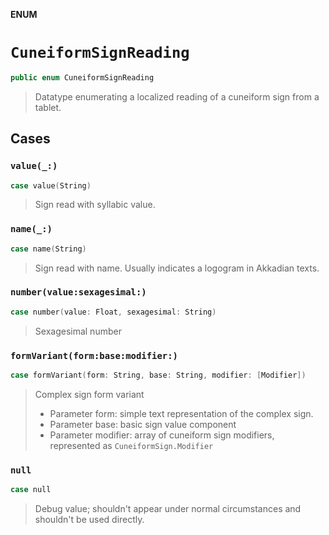 **ENUM**

# `CuneiformSignReading`

```swift
public enum CuneiformSignReading
```

> Datatype enumerating a localized reading of a cuneiform sign from a tablet.

## Cases
### `value(_:)`

```swift
case value(String)
```

> Sign read with syllabic value.

### `name(_:)`

```swift
case name(String)
```

> Sign read with name. Usually indicates a logogram in Akkadian texts.

### `number(value:sexagesimal:)`

```swift
case number(value: Float, sexagesimal: String)
```

> Sexagesimal number

### `formVariant(form:base:modifier:)`

```swift
case formVariant(form: String, base: String, modifier: [Modifier])
```

> Complex sign form variant
> - Parameter form: simple text representation of the complex sign.
> - Parameter base: basic sign value component
> - Parameter modifier: array of cuneiform sign modifiers, represented as `CuneiformSign.Modifier`

### `null`

```swift
case null
```

> Debug value; shouldn't appear under normal circumstances and shouldn't be used directly.
